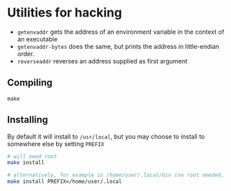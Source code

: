 # Utilities for hacking

* `getenvaddr` gets the address of an environment variable in the context of an executable
* `getenvaddr-bytes` does the same, but prints the address in little-endian order.
* `reverseaddr` reverses an address supplied as first argument

## Compiling

```
make
```

## Installing

By default it will install to ``/usr/local``, but you may choose to install to somewhere else by setting ``PREFIX``

```sh
# will need root
make install

# alternatively, for example in /home/user/.local/bin (no root needed, but may not be in $PATH)
make install PREFIX=/home/user/.local
```
